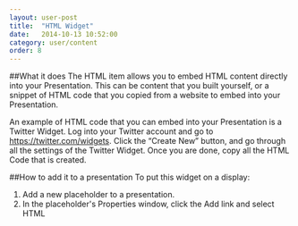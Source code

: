 ```yaml
---
layout: user-post
title:  "HTML Widget"
date:   2014-10-13 10:52:00
category: user/content
order: 8
---
```


##What it does
The HTML item allows you to embed HTML content directly into your Presentation. This can be content that you built yourself, or a snippet of HTML code that you copied from a website to embed into your Presentation.

An example of HTML code that you can embed into your Presentation is a Twitter Widget. Log into your Twitter account and go to https://twitter.com/widgets. Click the “Create New” button, and go through all the settings of the Twitter Widget. Once you are done, copy all the HTML Code that is created.

##How to add it to a presentation
To put this widget on a display:

1. Add a new placeholder to a presentation.   
2. In the placeholder's Properties window, click the Add link and select HTML

